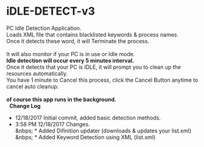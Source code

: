 # iDLE-DETECT-v3  
PC Idle Detection Application.  
Loads XML file that contains blacklisted keywords & process names.  
Once it detects these word, it will Terminate the process.  
&nbsp;  
It will also monitor if your PC is in use or Idle mode.  
**Idle detection will occur every 5 minutes interval.**  
Once it detects that your PC is IDLE, it will prompt you to clean up the resources automatically.  
You have 1 minute to Cancel this process, click the Cancel Button anytime to cancel auto cleanup.  
&nbsp;  
**of course this app runs in the background.**  
&nbsp;
**Change Log**  
* 12/18/2017 Initial commit, added basic detection methods.  
* 3:58 PM 12/18/2017 Changes.  
&nbps;  * Added Difinition updater (downloads & updates your list.xml)  
&nbps;  * Added Keyword Detection using XML (list.xml)  
